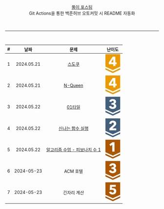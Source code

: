 <div align="center">

[풀이 포스팅](https://mag1c.tistory.com/category/%EC%BD%94%EB%94%A9%ED%85%8C%EC%8A%A4%ED%8A%B8)<br>
Git Actions을 통한 백준허브 오토커밋 시 README 자동화
<br><br><br>
<hr>
<br>

| #  | 날짜 | 문제 | 난이도 |
|:---:|:---:|:---:|:---:|
| 1 | 2024.05.21 | [스도쿠](https://www.acmicpc.net/problem/2580) | <div align="center" ><img src="https://github.com/mag123c/Codingtest/blob/main/icon/12.svg" /></div> |
| 2 | 2024.05.21 | [N-Queen](https://www.acmicpc.net/problem/9663) | <div align="center"><img src="https://github.com/mag123c/Codingtest/blob/main/icon/12.svg" /></div> |
| 3 | 2024.05.22 | [01타일](https://www.acmicpc.net/problem/1904) | <div align="center"><img src="https://github.com/mag123c/Codingtest/blob/main/icon/8.svg" /></div> |
| 4 | 2024.05.22 | [신나는 함수 실행](https://www.acmicpc.net/problem/9184) | <div align="center"><img src="https://github.com/mag123c/Codingtest/blob/main/icon/9.svg" /></div> |
| 5 | 2024.05.22 | [알고리즘 수업 - 피보나치 수 1](https://www.acmicpc.net/problem/24416) | <div align="center"><img src="https://github.com/mag123c/Codingtest/blob/main/icon/5.svg" /></div> |
| 6 | 2024-05-23 | ACM 호텔 | <div align="center"><img src="https://github.com/mag123c/Codingtest/blob/main/icon/3.svg" /></div> |
| 7 | 2024-05-23 | 긴자리 계산 | <div align="center"><img src="https://github.com/mag123c/Codingtest/blob/main/icon/1.svg" /></div> |
